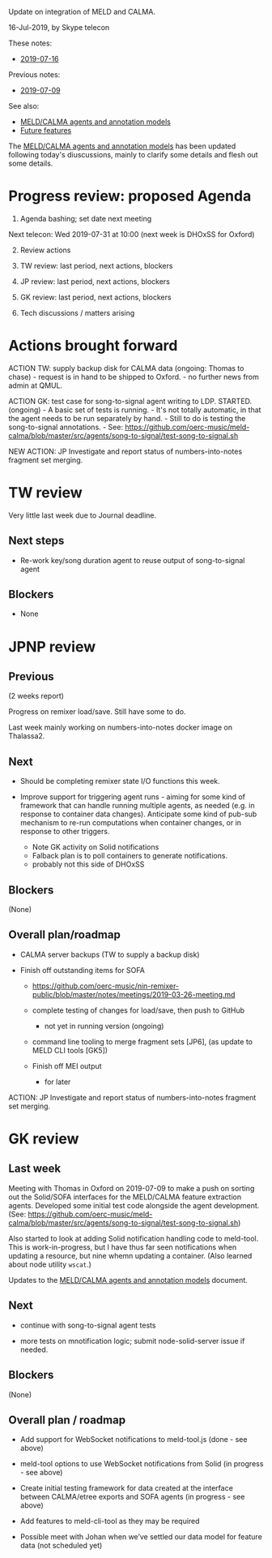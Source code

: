 Update on integration of MELD and CALMA.

16-Jul-2019, by Skype telecon

These notes:
- [2019-07-16](https://github.com/oerc-music/meld-calma/blob/master/notes/planning/20190716-telecon.md)  

Previous notes:
- [2019-07-09](https://github.com/oerc-music/meld-calma/blob/master/notes/planning/20190709-update.md)  


See also:

- [MELD/CALMA agents and annotation models](https://github.com/oerc-music/meld-calma/blob/master/notes/meld-calma-agents-and-annotation-models.md)
- [Future features](https://github.com/oerc-music/meld-calma/blob/master/notes/future-features.md)

The [MELD/CALMA agents and annotation models](https://github.com/oerc-music/meld-calma/blob/master/notes/meld-calma-agents-and-annotation-models.md) has been updated following today's diuscussions, mainly to clarify some details and flesh out some details.


# Progress review: proposed Agenda

1. Agenda bashing; set date next meeting

Next telecon: Wed 2019-07-31 at 10:00 (next week is DHOxSS for Oxford)

2. Review actions

3. TW review: last period, next actions, blockers

4. JP review: last period, next actions, blockers

5. GK review: last period, next actions, blockers

6. Tech discussions / matters arising


# Actions brought forward

ACTION TW: supply backup disk for CALMA data (ongoing: Thomas to chase)
    - request is in hand to be shipped to Oxford.
    - no further news from admin at QMUL.

ACTION GK: test case for song-to-signal agent writing to LDP. STARTED. (ongoing)
    - A basic set of tests is running.
    - It's not totally automatic, in that the agent needs to be run separately by hand.
    - Still to do is testing the song-to-signal annotations.
    - See: https://github.com/oerc-music/meld-calma/blob/master/src/agents/song-to-signal/test-song-to-signal.sh

NEW ACTION: JP Investigate and report status of numbers-into-notes fragment set merging.


# TW review

Very little last week due to Journal deadline.

## Next steps

- Re-work key/song duration agent to reuse output of song-to-signal agent

## Blockers

- None

# JPNP review

## Previous

(2 weeks report)

Progress on remixer load/save.  Still have some to do.

Last week mainly working on numbers-into-notes docker image on Thalassa2.

<!--
- Hopeful of completing remixer state I/O functions

- ?? Improve support for running agents - aiming for some kind of framework that can handle running multiple agents, as needed (e.g. in response to container data changes).  Anticipate some kind of pub-sub mechanism to re-run computations when container changes, or in response to other triggers.
    - Note GK activity on Solid notifications
-->

## Next

- Should be completing remixer state I/O functions this week.

- Improve support for triggering agent runs - aiming for some kind of framework that can handle running multiple agents, as needed (e.g. in response to container data changes).  Anticipate some kind of pub-sub mechanism to re-run computations when container changes, or in response to other triggers.
    - Note GK activity on Solid notifications
    - Falback plan is to poll containers to generate notifications.
    - probably not this side of DHOxSS

## Blockers

(None)

## Overall plan/roadmap

- CALMA server backups (TW to supply a backup disk)

- Finish off outstanding items for SOFA 
    - https://github.com/oerc-music/nin-remixer-public/blob/master/notes/meetings/2019-03-26-meeting.md

    - complete testing of changes for load/save, then push to GitHub
        - not yet in running version (ongoing)

    - command line tooling to merge fragment sets [JP6], (as update to MELD CLI tools [GK5])

    - Finish off MEI output
        - for later

ACTION: JP Investigate and report status of numbers-into-notes fragment set merging.


# GK review

## Last week

Meeting with Thomas in Oxford on 2019-07-09 to make a push on sorting out the Solid/SOFA interfaces for the MELD/CALMA feature extraction agents.  Developed some initial test code alongside the agent development.  (See: https://github.com/oerc-music/meld-calma/blob/master/src/agents/song-to-signal/test-song-to-signal.sh)

Also started to look at adding Solid notification handling code to meld-tool.  This is work-in-progress, but I have thus far seen notifications when updating a resource, but nine whemn updating a container.  (Also learned about node utility `wscat`.)

Updates to the [MELD/CALMA agents and annotation models](https://github.com/oerc-music/meld-calma/blob/master/notes/meld-calma-agents-and-annotation-models.md) document.

## Next

- continue with song-to-signal agent tests

- more tests on mnotification logic; submit node-solid-server issue if needed.


## Blockers

(None)

## Overall plan / roadmap

- Add support for WebSocket notifications to meld-tool.js (done - see above)

- meld-tool options to use WebSocket notifications from Solid (in progress - see above)

- Create initial testing framework for data created at the interface between CALMA/etree exports and SOFA agents (in progress - see above)

- Add features to meld-cli-tool as they may be required

- Possible meet with Johan when we’ve settled our data model for feature data (not scheduled yet)

